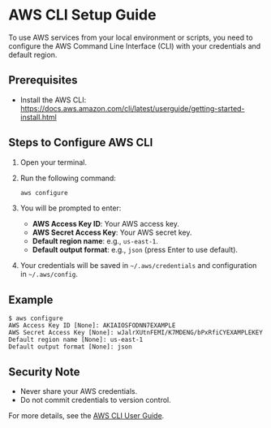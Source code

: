 # AWS CLI Setup Guide

To use AWS services from your local environment or scripts, you need to configure the AWS Command Line Interface (CLI) with your credentials and default region.

## Prerequisites
- Install the AWS CLI: https://docs.aws.amazon.com/cli/latest/userguide/getting-started-install.html

## Steps to Configure AWS CLI

1. Open your terminal.
2. Run the following command:

   ```bash
   aws configure
   ```

3. You will be prompted to enter:
   - **AWS Access Key ID**: Your AWS access key.
   - **AWS Secret Access Key**: Your AWS secret key.
   - **Default region name**: e.g., `us-east-1`.
   - **Default output format**: e.g., `json` (press Enter to use default).

4. Your credentials will be saved in `~/.aws/credentials` and configuration in `~/.aws/config`.

## Example
```
$ aws configure
AWS Access Key ID [None]: AKIAIOSFODNN7EXAMPLE
AWS Secret Access Key [None]: wJalrXUtnFEMI/K7MDENG/bPxRfiCYEXAMPLEKEY
Default region name [None]: us-east-1
Default output format [None]: json
```

## Security Note
- Never share your AWS credentials.
- Do not commit credentials to version control.

For more details, see the [AWS CLI User Guide](https://docs.aws.amazon.com/cli/latest/userguide/cli-configure-quickstart.html).
